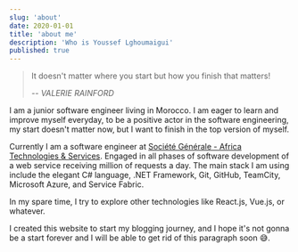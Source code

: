 ```yaml
---
slug: 'about'
date: 2020-01-01
title: 'about me'
description: 'Who is Youssef Lghoumaigui'
published: true
---
```


> It doesn't matter where you start but how you finish that matters!
>
> -- <cite>VALERIE RAINFORD</cite>

I am a junior software engineer living in Morocco. I am eager to learn and improve myself everyday, to be a positive actor in the software engineering, my start doesn't matter now, but I want to finish in the top version of myself.

Currently I am a software engineer at [Société Générale - Africa Technologies & Services](https://africa-technologies-services.sgcib.com/). Engaged in all phases of software development of a web service receiving million of requests a day. The main stack I am using include the elegant C# language, .NET Framework, Git, GitHub, TeamCity, Microsoft Azure, and Service Fabric.

In my spare time, I try to explore other technologies like React.js, Vue.js, or whatever.

I created this website to start my blogging journey, and I hope it's not gonna be a start forever and I will be able to get rid of this paragraph soon 😅.
